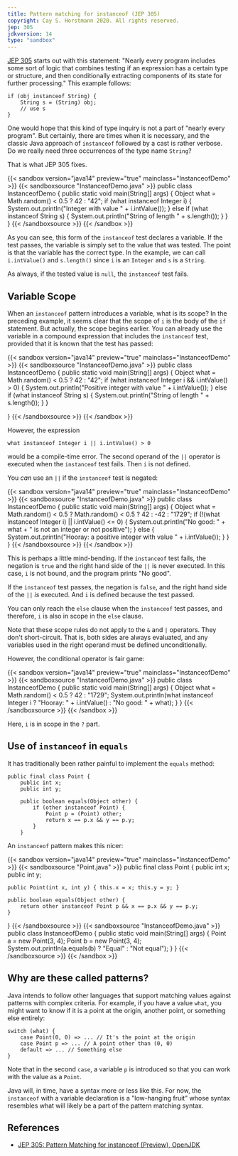 ```yaml
---
title: Pattern matching for instanceof (JEP 305)
copyright: Cay S. Horstmann 2020. All rights reserved.
jep: 305
jdkversion: 14
type: "sandbox"
---
```


[JEP 305](http://openjdk.java.net/jeps/305) starts out with this statement: "Nearly every program includes some sort of logic that combines testing if an expression has a certain type or structure, and then conditionally extracting components of its state for further processing." This example follows:

```
if (obj instanceof String) {
    String s = (String) obj;
    // use s
}
```

One would hope that this kind of type inquiry is not a part of "nearly every program". But certainly, there are times when it is necessary, and the classic Java approach of `instanceof` followed by a cast is rather verbose. Do we really need three occurrences of the type name `String`?

That is what JEP 305 fixes. 

{{< sandbox version="java14" preview="true" mainclass="InstanceofDemo" >}}
{{< sandboxsource "InstanceofDemo.java" >}}
public class InstanceofDemo {
    public static void main(String[] args) {
        Object what = Math.random() < 0.5 ? 42 : "42";
        if (what instanceof Integer i) {
            System.out.println("Integer with value " + i.intValue());
        }
        else if (what instanceof String s) {
            System.out.println("String of length " + s.length());
        }
    }
}
{{< /sandboxsource >}}
{{< /sandbox >}}

As you can see, this form of the `instanceof` test declares a variable. If the test passes, the variable is simply set to the value that was tested. The point is that the variable has the correct type. In the example, we can call `i.intValue()` and `s.length()` since `i` is an `Integer` and `s` is a `String`. 

As always, if the tested value is `null`, the `instanceof` test fails.

## Variable Scope

When an `instanceof` pattern introduces a variable, what is its scope? In the preceding example, it seems clear that the scope of `i` is the body of the `if` statement. But actually, the scope begins earlier. You can already use the variable in a compound expression that includes the `instanceof` test, provided that it is known that the test has passed:

{{< sandbox version="java14" preview="true" mainclass="InstanceofDemo" >}}
{{< sandboxsource "InstanceofDemo.java" >}}
public class InstanceofDemo {
    public static void main(String[] args) {
        Object what = Math.random() < 0.5 ? 42 : "42";
        if (what instanceof Integer i && i.intValue() > 0) {
            System.out.println("Positive integer with value " + i.intValue());
        }
        else if (what instanceof String s) {
            System.out.println("String of length " + s.length());
        }
    }

}
{{< /sandboxsource >}}
{{< /sandbox >}}
  
However, the expression

```
what instanceof Integer i || i.intValue() > 0
```

would be a compile-time error. The second operand of the `||` operator is executed when the `instanceof` test fails. Then `i` is not defined.

You *can* use an `||` if the `instanceof` test is negated:

{{< sandbox version="java14" preview="true" mainclass="InstanceofDemo" >}}
{{< sandboxsource "InstanceofDemo.java" >}}
public class InstanceofDemo {
    public static void main(String[] args) {
        Object what = Math.random() < 0.5 ? Math.random() < 0.5 ? 42 : -42 : "1729";
        if (!(what instanceof Integer i) || i.intValue() <= 0) {
            System.out.println("No good: " + what + " is not an integer or not positive");
        }
        else {
            System.out.println("Hooray: a positive integer with value " + i.intValue());
        }
    }
}
{{< /sandboxsource >}}
{{< /sandbox >}}

This is perhaps a little mind-bending. If the `instanceof` test fails, the negation is `true` and the right hand side of the `||` is never executed. In this case, `i` is not bound, and the program prints "No good".

If the `instanceof` test passes, the negation is `false`, and the right hand side of the `||` *is* executed. And `i` is defined because the test passed. 

You can only reach the `else` clause when the `instanceof` test passes, and therefore, `i` is also in scope in the `else` clause.

Note that these scope rules do not apply to the `&` and `|` operators. They don't short-circuit. That is, both sides are always evaluated, and any variables used in the right operand must be defined unconditionally.

However, the conditional operator is fair game:

{{< sandbox version="java14" preview="true" mainclass="InstanceofDemo" >}}
{{< sandboxsource "InstanceofDemo.java" >}}
public class InstanceofDemo {
    public static void main(String[] args) {
        Object what = Math.random() < 0.5 ? 42 : "1729";
        System.out.println(what instanceof Integer i 
            ? "Hooray: " + i.intValue() 
            : "No good: " + what);
    }
}
{{< /sandboxsource >}}
{{< /sandbox >}}

Here, `i` is in scope in the `?` part. 

## Use of `instanceof` in `equals`

It has traditionally been rather painful to implement the `equals` method:

```
public final class Point {
    public int x;
    public int y;

    public boolean equals(Object other) {
        if (other instanceof Point) {
            Point p = (Point) other;
            return x == p.x && y == p.y;
        }
    }
```

An `instanceof` pattern makes this nicer:

{{< sandbox version="java14" preview="true" mainclass="InstanceofDemo" >}}
{{< sandboxsource "Point.java" >}}
public final class Point {
    public int x;
    public int y;
    
    public Point(int x, int y) { this.x = x; this.y = y; }
    
    public boolean equals(Object other) {
        return other instanceof Point p && x == p.x && y == p.y;
    }
}
{{< /sandboxsource >}}
{{< sandboxsource "InstanceofDemo.java" >}}
public class InstanceofDemo {
    public static void main(String[] args) {
        Point a = new Point(3, 4);
        Point b = new Point(3, 4);
        System.out.println(a.equals(b) ? "Equal" : "Not equal");
    }
}
{{< /sandboxsource >}}
{{< /sandbox >}}

## Why are these called patterns?

Java intends to follow other languages that support matching values against patterns with complex criteria. For example, if you have a value `what`, you might want to know if it is a point at the origin, another point, or something else entirely:

```
switch (what) {
    case Point(0, 0) => ... // It's the point at the origin
    case Point p => ... // A point other than (0, 0)
    default => ... // Something else
}
```

Note that in the second `case`, a variable `p` is introduced so that you can work with the value as a `Point`.

Java will, in time, have a syntax more or less like this. For now, the `instanceof` with a variable declaration is a "low-hanging fruit" whose syntax resembles what will likely be a part of the pattern matching syntax.

## References

* [JEP 305: Pattern Matching for instanceof (Preview), OpenJDK](http://openjdk.java.net/jeps/305)


